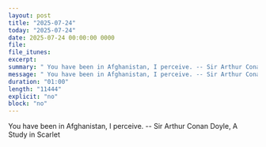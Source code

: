 ```yaml
---
layout: post
title: "2025-07-24"
today: "2025-07-24"
date: 2025-07-24 00:00:00 0000
file:
file_itunes:
excerpt:
summary: " You have been in Afghanistan, I perceive. -- Sir Arthur Conan Doyle, A Study in Scarlet "
message: " You have been in Afghanistan, I perceive. -- Sir Arthur Conan Doyle, A Study in Scarlet "
duration: "01:00"
length: "11444"
explicit: "no"
block: "no"
---
```

 You have been in Afghanistan, I perceive. -- Sir Arthur Conan Doyle, A Study in Scarlet 

